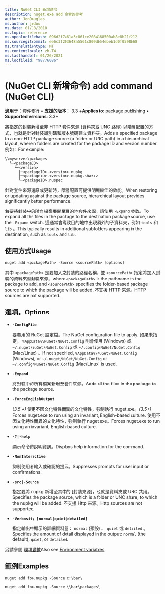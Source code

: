 ```yaml
---
title: NuGet CLI 新增命令
description: nuget.exe add 命令的參考
author: JonDouglas
ms.author: jodou
ms.date: 01/18/2018
ms.topic: reference
ms.openlocfilehash: 096d2f7a61a3c861ce2084368500ab8e8b21f212
ms.sourcegitcommit: ee6c3f203648a5561c809db54ebeb1d0f0598b68
ms.translationtype: MT
ms.contentlocale: zh-TW
ms.lasthandoff: 01/26/2021
ms.locfileid: "98776086"
---
```

# <a name="add-command-nuget-cli"></a><span data-ttu-id="e5493-103"> (NuGet CLI 新增命令) </span><span class="sxs-lookup"><span data-stu-id="e5493-103">add command (NuGet CLI)</span></span>

<span data-ttu-id="e5493-104">**適用于**：套件發行 &bullet; **支援的版本**： 3.3 +</span><span class="sxs-lookup"><span data-stu-id="e5493-104">**Applies to**: package publishing &bullet; **Supported versions**: 3.3+</span></span>

<span data-ttu-id="e5493-105">將指定的封裝新增至非 HTTP 套件來源 (資料夾或 UNC 路徑) 以階層配置的方式，也就是針對封裝識別碼和版本號碼建立資料夾。</span><span class="sxs-lookup"><span data-stu-id="e5493-105">Adds a specified package to a non-HTTP package source (a folder or UNC path) in a hierarchical layout, wherein folders are created for the package ID and version number.</span></span> <span data-ttu-id="e5493-106">例如：</span><span class="sxs-lookup"><span data-stu-id="e5493-106">For example:</span></span>

```
\\myserver\packages
  └─<packageID>
    └─<version>
      ├─<packageID>.<version>.nupkg
      ├─<packageID>.<version>.nupkg.sha512
      └─<packageID>.nuspec
```

<span data-ttu-id="e5493-107">針對套件來源還原或更新時，階層配置可提供明顯較佳的效能。</span><span class="sxs-lookup"><span data-stu-id="e5493-107">When restoring or updating against the package source, hierarchical layout provides significantly better performance.</span></span>

<span data-ttu-id="e5493-108">若要將封裝中的所有檔案展開至目的地套件來源，請使用 `-Expand` 參數。</span><span class="sxs-lookup"><span data-stu-id="e5493-108">To expand all the files in the package to the destination package source, use the `-Expand` switch.</span></span> <span data-ttu-id="e5493-109">這通常會導致目的地中出現額外的子資料夾，例如 `tools` 和 `lib` 。</span><span class="sxs-lookup"><span data-stu-id="e5493-109">This typically results in additional subfolders appearing in the destination, such as `tools` and `lib`.</span></span>

## <a name="usage"></a><span data-ttu-id="e5493-110">使用方式</span><span class="sxs-lookup"><span data-stu-id="e5493-110">Usage</span></span>

```cli
nuget add <packagePath> -Source <sourcePath> [options]
```

<span data-ttu-id="e5493-111">其中 `<packagePath>` 是要加入之封裝的路徑名稱，並 `<sourcePath>` 指定將加入封裝的資料夾型封裝來源。</span><span class="sxs-lookup"><span data-stu-id="e5493-111">where `<packagePath>` is the pathname to the package to add, and `<sourcePath>` specifies the folder-based package source to which the package will be added.</span></span> <span data-ttu-id="e5493-112">不支援 HTTP 來源。</span><span class="sxs-lookup"><span data-stu-id="e5493-112">HTTP sources are not supported.</span></span>

## <a name="options"></a><span data-ttu-id="e5493-113">選項。</span><span class="sxs-lookup"><span data-stu-id="e5493-113">Options</span></span>

- **`-ConfigFile`**

  <span data-ttu-id="e5493-114">要套用的 NuGet 設定檔。</span><span class="sxs-lookup"><span data-stu-id="e5493-114">The NuGet configuration file to apply.</span></span> <span data-ttu-id="e5493-115">如果未指定， `%AppData%\NuGet\NuGet.Config` 則會使用 (Windows) 或 `~/.nuget/NuGet/NuGet.Config` 或 `~/.config/NuGet/NuGet.Config` (Mac/Linux) 。</span><span class="sxs-lookup"><span data-stu-id="e5493-115">If not specified, `%AppData%\NuGet\NuGet.Config` (Windows), or `~/.nuget/NuGet/NuGet.Config` or `~/.config/NuGet/NuGet.Config` (Mac/Linux) is used.</span></span>

- **`-Expand`**

  <span data-ttu-id="e5493-116">將封裝中的所有檔案新增至套件來源。</span><span class="sxs-lookup"><span data-stu-id="e5493-116">Adds all the files in the package to the package source.</span></span>

- **`-ForceEnglishOutput`**

  <span data-ttu-id="e5493-117">*(3.5 +)* 使用不因文化特性而異的文化特性，強制執行 nuget.exe。</span><span class="sxs-lookup"><span data-stu-id="e5493-117">*(3.5+)* Forces nuget.exe to run using an invariant, English-based culture.</span></span>
<span data-ttu-id="e5493-118">使用不因文化特性而異的文化特性，強制執行 nuget.exe。</span><span class="sxs-lookup"><span data-stu-id="e5493-118">Forces nuget.exe to run using an invariant, English-based culture.</span></span>

- **`-?|-help`**

  <span data-ttu-id="e5493-119">顯示命令的說明資訊。</span><span class="sxs-lookup"><span data-stu-id="e5493-119">Displays help information for the command.</span></span>

- **`-NonInteractive`**

  <span data-ttu-id="e5493-120">抑制使用者輸入或確認的提示。</span><span class="sxs-lookup"><span data-stu-id="e5493-120">Suppresses prompts for user input or confirmations.</span></span>

- **`-src|-Source`**

   <span data-ttu-id="e5493-121">指定要將 nupkg 新增至其中的 [封裝來源]，也就是資料夾或 UNC 共用。</span><span class="sxs-lookup"><span data-stu-id="e5493-121">Specifies the package source, which is a folder or UNC share, to which the nupkg will be added.</span></span> <span data-ttu-id="e5493-122">不支援 Http 來源。</span><span class="sxs-lookup"><span data-stu-id="e5493-122">Http sources are not supported.</span></span>

- **`-Verbosity [normal|quiet|detailed]`**

  <span data-ttu-id="e5493-123">指定輸出中顯示的詳細資料量： `normal` (預設) 、 `quiet` 或 `detailed` 。</span><span class="sxs-lookup"><span data-stu-id="e5493-123">Specifies the amount of detail displayed in the output: `normal` (the default), `quiet`, or `detailed`.</span></span>

<span data-ttu-id="e5493-124">另請參閱 [環境變數](cli-ref-environment-variables.md)</span><span class="sxs-lookup"><span data-stu-id="e5493-124">Also see [Environment variables](cli-ref-environment-variables.md)</span></span>

## <a name="examples"></a><span data-ttu-id="e5493-125">範例</span><span class="sxs-lookup"><span data-stu-id="e5493-125">Examples</span></span>

```cli
nuget add foo.nupkg -Source c:\bar\

nuget add foo.nupkg -Source \\bar\packages\
```
